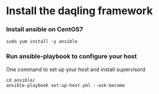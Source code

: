 # Install the daqling framework
### Install ansible on CentOS7

    sudo yum install -y ansible

### Run ansible-playbook to configure your host
One command to set up your host and install supervisord

    cd ansible/
    ansible-playbook set-up-host.yml --ask-become
